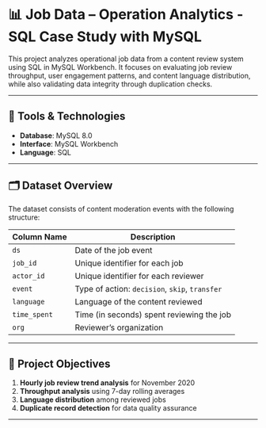 # 📊 Job Data – Operation Analytics - SQL Case Study with MySQL


This project analyzes operational job data from a content review system using SQL in MySQL Workbench. It focuses on evaluating job review throughput, user engagement patterns, and content language distribution, while also validating data integrity through duplication checks.

---

## 🧰 Tools & Technologies

- **Database**: MySQL 8.0
- **Interface**: MySQL Workbench
- **Language**: SQL

---

## 🗂️ Dataset Overview

The dataset consists of content moderation events with the following structure:

| Column Name  | Description                               |
|--------------|-------------------------------------------|
| `ds`         | Date of the job event                     |
| `job_id`     | Unique identifier for each job            |
| `actor_id`   | Unique identifier for each reviewer       |
| `event`      | Type of action: `decision`, `skip`, `transfer` |
| `language`   | Language of the content reviewed          |
| `time_spent` | Time (in seconds) spent reviewing the job |
| `org`        | Reviewer’s organization                   |

---

## 🎯 Project Objectives

1. **Hourly job review trend analysis** for November 2020
2. **Throughput analysis** using 7-day rolling averages
3. **Language distribution** among reviewed jobs
4. **Duplicate record detection** for data quality assurance

---
